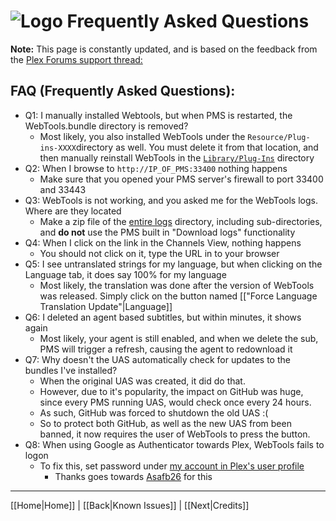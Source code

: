 # ![Logo](https://github.com/ukdtom/WebTools.bundle/blob/master/Wiki/WebTools/Logos/WebTools-48x48.png) Frequently Asked Questions

**Note:** This page is constantly updated, and is based on the feedback from the [Plex Forums support thread:](https://forums.plex.tv/discussion/288191)

## FAQ (Frequently Asked Questions):

<a name="Q1"></a>
* Q1: I manually installed Webtools, but when PMS is restarted, the WebTools.bundle directory is removed?
  * Most likely, you also installed WebTools under the `Resource/Plug-ins-XXXX`directory as well. You must delete it from that location, and then manually reinstall WebTools in the [`Library/Plug-Ins`](https://support.plex.tv/hc/en-us/articles/201106098) directory
<a name="Q2"></a>
* Q2: When I browse to `http://IP_OF_PMS:33400` nothing happens
  * Make sure that you opened your PMS server's firewall to port 33400 and 33443
<a name="Q3"></a>
* Q3: WebTools is not working, and you asked me for the WebTools logs. Where are they located
  * Make a zip file of the [entire logs](https://support.plex.tv/hc/en-us/articles/200250417-Plex-Media-Server-Log-Files) directory, including sub-directories, and **do not** use the PMS built in "Download logs" functionality
<a name="Q4"></a>
* Q4: When I click on the link in the Channels View, nothing happens
  * You should not click on it, type the URL in to your browser
<a name="Q5"></a>
* Q5: I see untranslated strings for my language, but when clicking on the Language tab, it does say 100% for my language
  * Most likely, the translation was done after the version of WebTools was released. Simply click on the button named [["Force Language Translation Update"|Language]]
<a name="Q6"></a>
* Q6: I deleted an agent based subtitles, but within minutes, it shows again
  * Most likely, your agent is still enabled, and when we delete the sub, PMS will trigger a refresh, causing the agent to redownload it
<a name="Q7"></a>
* Q7: Why doesn't the UAS automatically check for updates to the bundles I've installed?
  * When the original UAS was created, it did do that.
  * However, due to it's popularity, the impact on GitHub was huge, since every PMS running UAS, would check once every 24 hours.
  * As such, GitHub was forced to shutdown the old UAS :(
  * So to protect both GitHub, as well as the new UAS from been banned, it now requires the user of WebTools to press the button.
<a name="Q8"></a>
* Q8: When using Google as Authenticator towards Plex, WebTools fails to logon
  * To fix this, set password under [my account in Plex's user profile](https://app.plex.tv/desktop#!/account)
    * Thanks goes towards [Asafb26](https://github.com/Asafb26) for this

***

[[Home|Home]] | [[Back|Known Issues]] | [[Next|Credits]]